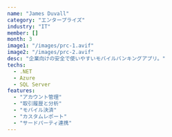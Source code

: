 ```yaml
---
name: "James Duvall"
category: "エンタープライズ"
industry: "IT"
member: []
month: 3
image1: "/images/prc-1.avif"
image2: "/images/prc-2.avif"
desc: "企業向けの安全で使いやすいモバイルバンキングアプリ。"
techs:
  - .NET
  - Azure
  - SQL Server
features:
  - "アカウント管理"
  - "取引履歴と分析"
  - "モバイル決済"
  - "カスタムレポート"
  - "サードパーティ連携"
---
```

